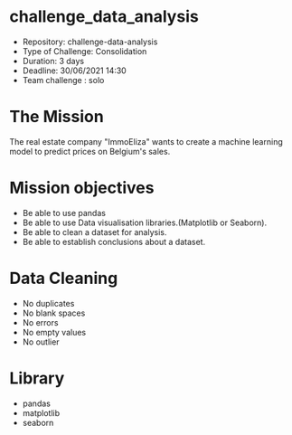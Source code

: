 # challenge_data_analysis

 * Repository: challenge-data-analysis         
 * Type of Challenge: Consolidation
 * Duration: 3 days
 * Deadline: 30/06/2021 14:30
 * Team challenge : solo
# The Mission

The real estate company "ImmoEliza" wants to create a machine learning model to predict prices on Belgium's sales.


# Mission objectives

- Be able to use pandas
- Be able to use Data visualisation libraries.(Matplotlib or Seaborn).
- Be able to clean a dataset for analysis.
- Be able to establish conclusions about a dataset. 


# Data Cleaning

- No duplicates
- No blank spaces 
- No errors
- No empty values
- No outlier

# Library
- pandas
- matplotlib
- seaborn



